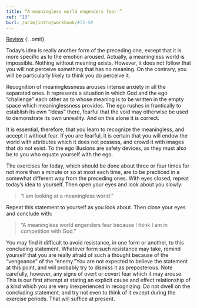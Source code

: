 ```yaml
---
title: “A meaningless world engenders fear.”
ref: "13"
burl: /acim/intro/workbook/#l1-50
---
```


<a class="hide-review" href="/t/acim/workbook/l053/#l013">Review</a>
{: .omit}

Today’s idea is really another form of the preceding one, except that it
is more specific as to the emotion aroused. Actually, a meaningless
world is impossible. Nothing without meaning exists. However, it does
not follow that you will not perceive something that has no meaning. On
the contrary, you will be particularly likely to think you do perceive
it.

Recognition of meaninglessness arouses intense anxiety in all the
separated ones. It represents a situation in which God and the ego
“challenge” each other as to whose meaning is to be written in the empty
space which meaninglessness provides. The ego rushes in frantically to
establish its own “ideas” there, fearful that the void may otherwise be
used to demonstrate its own unreality. And on this alone it is correct.

It is essential, therefore, that you learn to recognize the meaningless,
and accept it without fear. If you are fearful, it is certain that you
will endow the world with attributes which it does not possess, and
crowd it with images that do not exist. To the ego illusions are safety
devices, as they must also be to you who equate yourself with the ego.

The exercises for today, which should be done about three or four times
for not more than a minute or so at most each time, are to be practiced
in a somewhat different way from the preceding ones. With eyes closed,
repeat today’s idea to yourself. Then open your eyes and look about you
slowly:

> “I am looking at a meaningless world.”

Repeat this statement to yourself as you look about. Then close your eyes
and conclude with:

> “A meaningless world engenders fear because I think I am in
> competition with God.”

You may find it difficult to avoid resistance, in one form or another,
to this concluding statement. Whatever form such resistance
may take, remind yourself that you are really afraid of such a thought
because of the “vengeance” of the “enemy.”You are not expected to
believe the statement at this point, and will probably try to dismiss it
as preposterous. Note carefully, however, any signs of overt or covert
fear which it may arouse. This is our first attempt at stating an
explicit cause and effect relationship of a kind which you are very
inexperienced in recognizing. Do not dwell on the concluding statement,
and try not even to think of it except during the exercise periods. That
will suffice at present.

